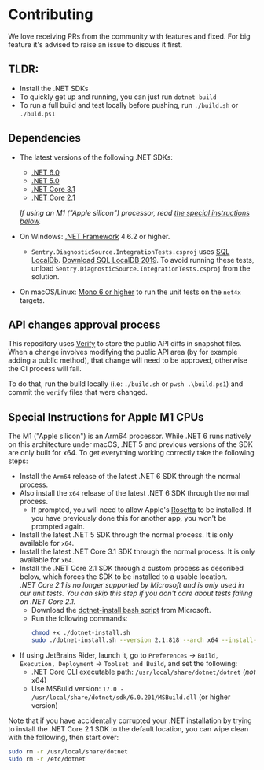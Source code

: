 # Contributing

We love receiving PRs from the community with features and fixed. 
For big feature it's advised to raise an issue to discuss it first.

## TLDR:

* Install the .NET SDKs
* To quickly get up and running, you can just run `dotnet build`
* To run a full build and test locally before pushing, run `./build.sh` or `./buld.ps1`

## Dependencies

* The latest versions of the following .NET SDKs:
  - [.NET 6.0](https://dotnet.microsoft.com/download/dotnet/6.0)
  - [.NET 5.0](https://dotnet.microsoft.com/download/dotnet/5.0)
  - [.NET Core 3.1](https://dotnet.microsoft.com/download/dotnet/3.1)
  - [.NET Core 2.1](https://dotnet.microsoft.com/download/dotnet/2.1)

  *If using an M1 ("Apple silicon") processor, read [the special instructions below](#special-instructions-for-apple-m1-cpus).*

* On Windows: [.NET Framework](https://dotnet.microsoft.com/download/dotnet-framework) 4.6.2 or higher.
  - `Sentry.DiagnosticSource.IntegrationTests.csproj` uses [SQL LocalDb](https://docs.microsoft.com/en-us/sql/database-engine/configure-windows/sql-server-express-localdb). [Download SQL LocalDB 2019](https://download.microsoft.com/download/7/c/1/7c14e92e-bdcb-4f89-b7cf-93543e7112d1/SqlLocalDB.msi). To avoid running these tests, unload `Sentry.DiagnosticSource.IntegrationTests.csproj` from the solution.
* On macOS/Linux: [Mono 6 or higher](https://www.mono-project.com/download/stable) to run the unit tests on the `net4x` targets.

## API changes approval process

This repository uses [Verify](https://github.com/VerifyTests/Verify) to store the public API diffs in snapshot files.
When a change involves modifying the public API area (by for example adding a public method),
that change will need to be approved, otherwise the CI process will fail.

To do that, run the build locally (i.e: `./build.sh` or `pwsh .\build.ps1`)
and commit the `verify` files that were changed.


## Special Instructions for Apple M1 CPUs

The M1 ("Apple silicon") is an Arm64 processor. While .NET 6 runs natively on this architecture under macOS, .NET 5 and previous versions of the SDK are only built for x64. To get everything working correctly take the following steps:

- Install the `Arm64` release of the latest .NET 6 SDK through the normal process.
- Also install the `x64` release of the latest .NET 6 SDK through the normal process.
  - If prompted, you will need to allow Apple's [Rosetta](https://support.apple.com/HT211861) to be installed.  If you have previously done this for another app, you won't be prompted again.
- Install the latest .NET 5 SDK through the normal process.  It is only available for `x64`.
- Install the latest .NET Core 3.1 SDK through the normal process.  It is only available for `x64`.
- Install the .NET Core 2.1 SDK through a custom process as described below, which forces the SDK to be installed to a usable location.  
  *.NET Core 2.1 is no longer supported by Microsoft and is only used in our unit tests.  You can skip this step if you don't care about tests failing on .NET Core 2.1.*
  - Download the [dotnet-install bash script](https://dot.net/v1/dotnet-install.sh) from Microsoft.
  - Run the following commands:
    ```sh
    chmod +x ./dotnet-install.sh
    sudo ./dotnet-install.sh --version 2.1.818 --arch x64 --install-dir /usr/local/share/dotnet/x64
     ```
- If using JetBrains Rider, launch it, go to `Preferences` -> `Build, Execution, Deployment` -> `Toolset and Build`, and set the following:
  - .NET Core CLI executable path: `/usr/local/share/dotnet/dotnet` (*not* x64)
  - Use MSBuild version: `17.0 - /usr/local/share/dotnet/sdk/6.0.201/MSBuild.dll` (or higher version)

Note that if you have accidentally corrupted your .NET installation by trying to install the .NET Core 2.1 SDK to the default location, you can wipe clean with the following, then start over:

```sh
sudo rm -r /usr/local/share/dotnet
sudo rm -r /etc/dotnet
```
